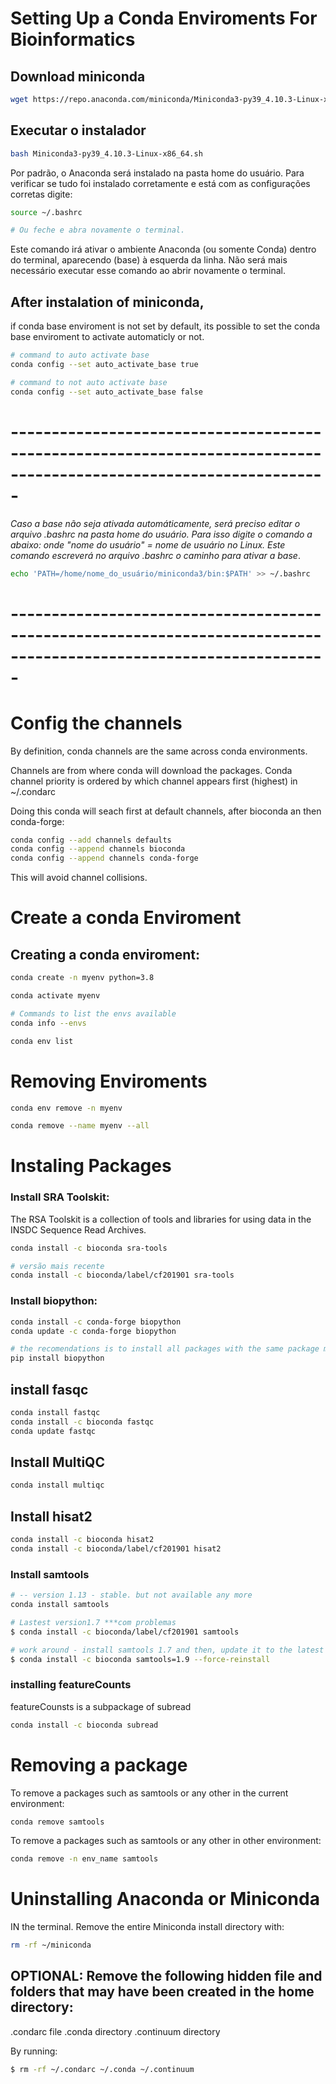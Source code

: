# Setting Up a Conda Enviroments For Bioinformatics

## Download miniconda
```bash
wget https://repo.anaconda.com/miniconda/Miniconda3-py39_4.10.3-Linux-x86_64.sh
```

## Executar o instalador
```bash
bash Miniconda3-py39_4.10.3-Linux-x86_64.sh
```

Por padrão, o Anaconda será instalado na pasta home do usuário. 
Para verificar se tudo foi instalado corretamente e está com as configurações corretas digite:
```bash
source ~/.bashrc

# Ou feche e abra novamente o terminal.
```

Este comando irá ativar o ambiente Anaconda (ou somente Conda) dentro do terminal, aparecendo (base) à esquerda da linha. 
Não será mais necessário executar esse comando ao abrir novamente o terminal.

## After instalation of miniconda,
if conda base enviroment is not set by default, its possible to set the conda base enviroment to activate automaticly or not.
```bash
# command to auto activate base
conda config --set auto_activate_base true 

# command to not auto activate base
conda config --set auto_activate_base false 
```


# -------------------------------------------------------------------------------------------------------------------
 
*Caso a base não seja ativada automáticamente, será preciso editar o arquivo .bashrc na pasta home do usuário.
Para isso digite o comando a abaixo: onde "nome do usuário" = nome de usuário no Linux.
Este comando escreverá no arquivo .bashrc o caminho para ativar a base*.

```bash
echo 'PATH=/home/nome_do_usuário/miniconda3/bin:$PATH' >> ~/.bashrc
```

# -------------------------------------------------------------------------------------------------------------------


# Config the channels

By definition, conda channels are the same across conda environments.

Channels are from where conda will download the packages.
Conda channel priority is ordered by which channel appears first (highest) in \~/.condarc

Doing this conda will seach first at default channels, after bioconda an then conda-forge:
```bash
conda config --add channels defaults
conda config --append channels bioconda
conda config --append channels conda-forge
```
This will avoid channel collisions.


# Create a conda Enviroment

## Creating a conda enviroment:
```bash
conda create -n myenv python=3.8

conda activate myenv

# Commands to list the envs available
conda info --envs

conda env list
```

# Removing Enviroments

```bash
conda env remove -n myenv

conda remove --name myenv --all
```


# Instaling Packages

### Install SRA Toolskit:
The RSA Toolskit is a collection of tools and libraries for using data in the INSDC Sequence Read Archives.
```bash
conda install -c bioconda sra-tools

# versão mais recente
conda install -c bioconda/label/cf201901 sra-tools 
```

### Install biopython:
```bash
conda install -c conda-forge biopython
conda update -c conda-forge biopython

# the recomendations is to install all packages with the same package manager, but if it not available, do:
pip install biopython
```

## install fasqc
```bash
conda install fastqc
conda install -c bioconda fastqc
conda update fastqc
```

## Install MultiQC
```bash
conda install multiqc
```

## Install hisat2
```bash
conda install -c bioconda hisat2
conda install -c bioconda/label/cf201901 hisat2
```

### Install samtools

```bash
# -- version 1.13 - stable. but not available any more
conda install samtools   

# Lastest version1.7 ***com problemas
$ conda install -c bioconda/label/cf201901 samtools

# work around - install samtools 1.7 and then, update it to the latest build: tested 23/12/2021
$ conda install -c bioconda samtools=1.9 --force-reinstall
```

### installing featureCounts
featureCounsts is a subpackage of subread

```bash
conda install -c bioconda subread
```


# Removing a package

To remove a packages such as samtools or any other in the current environment:
```bash
conda remove samtools
```

To remove a packages such as samtools or any other in other environment:
```bash
conda remove -n env_name samtools
```



# Uninstalling Anaconda or Miniconda

IN the terminal. Remove the entire Miniconda install directory with:
```bash
rm -rf ~/miniconda
```

## OPTIONAL: Remove the following hidden file and folders that may have been created in the home directory:

.condarc file
.conda directory
.continuum directory

By running:
```bash
$ rm -rf ~/.condarc ~/.conda ~/.continuum
```
